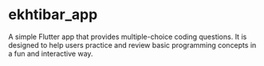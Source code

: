 # ekhtibar_app

A simple Flutter app that provides multiple-choice coding questions.
It is designed to help users practice and review basic programming concepts in a fun and interactive way.

